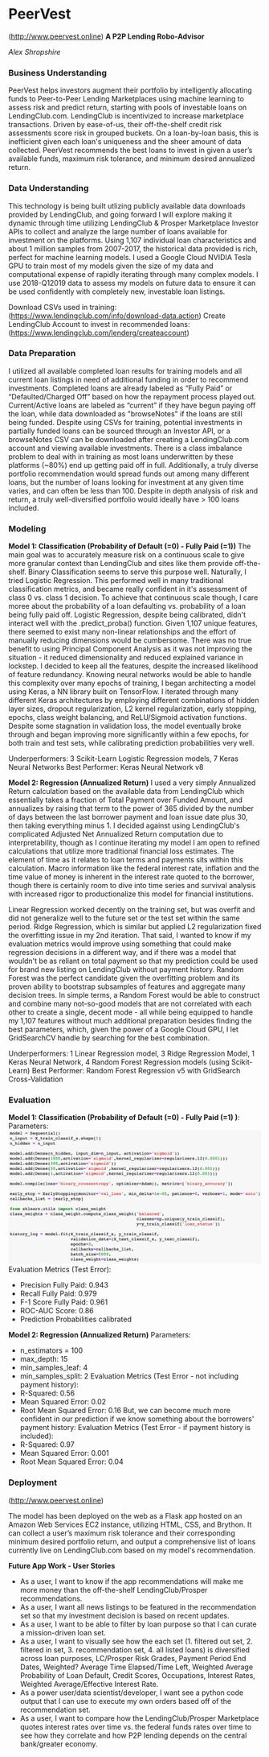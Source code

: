 # PeerVest
(http://www.peervest.online)
**A P2P Lending Robo-Advisor**

*Alex Shropshire*

### Business Understanding
PeerVest helps investors augment their portfolio by intelligently allocating funds to Peer-to-Peer Lending Marketplaces using machine learning to assess risk and predict return, starting with pools of investable loans on LendingClub.com. LendingClub is incentivized to increase marketplace transactions. Driven by ease-of-us, their off-the-shelf credit risk assessments score risk in grouped buckets. On a loan-by-loan basis, this is inefficient given each loan's uniqueness and the sheer amount of data collected. PeerVest recommends the best loans to invest in given a user’s available funds, maximum risk tolerance, and minimum desired annualized return.

### Data Understanding
This technology is being built utlizing publicly available data downloads provided by LendingClub, and going forward I will explore making it dynamic through time utilizing LendingClub & Prosper Marketplace Investor APIs to collect and analyze the large number of loans available for investment on the platforms. Using 1,107 individual loan characteristics and about 1 million samples from 2007-2017, the historical data provided is rich, perfect for machine learning models. I used a Google Cloud NVIDIA Tesla GPU to train most of my models given the size of my data and computational expense of rapidly iterating through many complex models. I use 2018-Q12019 data to assess my models on future data to ensure it can be used confidently with completely new, investable loan listings.

Download CSVs used in training: (https://www.lendingclub.com/info/download-data.action)
Create LendingClub Account to invest in recommended loans: (https://www.lendingclub.com/lenderg/createaccount)

### Data Preparation
I utilized all available completed loan results for training models and all current loan listings in need of additional funding in order to recommend investments. Completed loans are already labeled as “Fully Paid” or “Defaulted/Charged Off” based on how the repayment process played out. Current/Active loans are labeled as “current” if they have begun paying off the loan, while data downloaded as "browseNotes" if the loans are still being funded. Despite using CSVs for training, potential investments in partially funded loans can be sourced through an Investor API, or a browseNotes CSV can be downloaded after creating a LendingClub.com account and viewing available investments. There is a class imbalance problem to deal with in training as most loans underwritten by these platforms (~80%) end up getting paid off in full. Additionally, a truly diverse portfolio recommendation would spread funds out among many different loans, but the number of loans looking for investment at any given time varies, and can often be less than 100. Despite in depth analysis of risk and return, a truly well-diversified portfolio would ideally have > 100 loans included.

### Modeling
**Model 1: Classification (Probability of Default (=0) - Fully Paid (=1))**
The main goal was to accurately measure risk on a continuous scale to give more granular context than LendingClub and sites like them provide off-the-shelf. Binary Classification seems to serve this purpose well. Naturally, I tried Logistic Regression. This performed well in many traditional classification metrics, and became really confident in it's assessment of class 0 vs. class 1 decision. To achieve that continuous scale though, I care moree about the probability of a loan defaulting vs. probability of a loan being fully paid off. Logistic Regression, despite being calibrated, didn't interact well with the .predict_proba() function. Given 1,107 unique features, there seemed to exist many non-linear relationships and the effort of manually reducing dimensions would be cumbersome. There was no true benefit to using Principal Component Analysis as it was not improving the situation - it reduced dimensionality and reduced explained variance in lockstep. I decided to keep all the features, despite the increased likelihood of feature redundancy. Knowing neural networks would be able to handle this complexity over many epochs of training, I began architecting a model using Keras, a NN library built on TensorFlow. I iterated through many different Keras architectures by employing different combinations of hidden layer sizes, dropout regularization, L2 kernel regularization, early stopping, epochs, class weight balancing, and ReLU/Sigmoid activation functions. Despite some stagnation in validation loss, the model eventually broke through and began improving more significantly within a few epochs, for both train and test sets, while calibrating prediction probabilities very well.

Underperformers: 3 Scikit-Learn Logistic Regression models, 7 Keras Neural Networks
Best Performer: Keras Neural Network v8

**Model 2: Regression (Annualized Return)**
I used a very simply Annualized Return calculation based on the available data from LendingClub which essentially takes a fraction of Total Payment over Funded Amount, and annualizes by raising that term to the power of 365 divided by the number of days between the last borrower payment and loan issue date plus 30, then taking everything minus 1. I decided against using LendingClub's complicated Adjusted Net Annualized Return computation due to interpretability, though as I continue iterating my model I am open to refined calculations that utilize more traditional financial loss estimates. The element of time as it relates to loan terms and payments sits within this calculation. Macro information like the federal interest rate, inflation and the time value of money is inherent in the interest rate quoted to the borrower, though there is certainly room to dive into time series and survival analysis with increased rigor to productionalize this model for financial institutions. 

Linear Regression worked decently on the training set, but was overfit and did not generalize well to the future set or the test set within the same period. Ridge Regression, which is similar but applied L2 regularization fixed the overfitting issue in my 2nd iteration. That said, I wanted to know if my evaluation metrics would improve using something that could make regression decisions in a different way, and if there was a model that wouldn't be as reliant on total payment so that my prediction could be used for brand new listing on LendingClub without payment history. Random Forest was the perfect candidate given the overfitting problem and its proven ability to bootstrap subsamples of features and aggregate many decision trees. In simple terms, a Random Forest would be able to construct and combine many not-so-good models that are not correlated with each other to create a single, decent mode - all while being equipped to handle my 1,107 features without much additional preparation besides finding the best parameters, which, given the power of a Google Cloud GPU, I let GridSearchCV handle by searching for the best combination.

Underperformers: 1 Linear Regression model, 3 Ridge Regression Model, 1 Keras Neural Network, 4 Random Forest Regression models (using Scikit-Learn)
Best Performer: Random Forest Regression v5 with GridSearch Cross-Validation

### Evaluation
**Model 1: Classification (Probability of Default (=0) - Fully Paid (=1) )**: 
Parameters:
![Screenshot](keras_model_params.png)
Evaluation Metrics (Test Error):
- Precision Fully Paid: 0.943
- Recall Fully Paid: 0.979
- F-1 Score Fully Paid: 0.961
- ROC-AUC Score: 0.86
- Prediction Probabilities calibrated

**Model 2: Regression (Annualized Return)**
Parameters: 
- n_estimators = 100
- max_depth: 15 
- min_samples_leaf: 4
- min_samples_split: 2
Evaluation Metrics (Test Error - not including payment history):
- R-Squared: 0.56
- Mean Squared Error: 0.02
- Root Mean Squared Error: 0.16
But, we can become much more confident in our prediction if we know something about the borrowers' payment history:
Evaluation Metrics (Test Error - if payment history is included):
- R-Squared: 0.97
- Mean Squared Error: 0.001
- Root Mean Squared Error: 0.04

### Deployment
(http://www.peervest.online)

The model has been deployed on the web as a Flask app hosted on an Amazon Web Services EC2 instance, utilizing HTML, CSS, and Brython. It can collect a user’s maximum risk tolerance and their corresponding minimum desired portfolio return, and output a comprehensive list of loans currently live on LendingClub.com based on my model's recommendation.

**Future App Work - User Stories**
- As a user, I want to know if the app recommendations will make me more money than the off-the-shelf LendingClub/Prosper recommendations.
- As a user, I want all news listings to be featured in the recommendation set so that my investment decision is based on recent updates.
- As a user, I want to be able to filter by loan purpose so that I can curate a mission-driven loan set.
- As a user, I want to visually see how the each set (1. filtered out set, 2. filtered in set, 3. recommendation set, 4. all listed loans) is diversified across loan purposes, LC/Prosper Risk Grades, Payment Period End Dates, Weighted? Average Time Elapsed/Time Left, Weighted Average Probability of Loan Default, Credit Scores, Occupations, Interest Rates, Weighted Average/Effective Interest Rate.
- As a power user/data scientist/developer, I want see a python code output that I can use to execute my own orders based off of the recommendation set.
- As a user, I want to compare how the LendingClub/Prosper Marketplace quotes interest rates over time vs. the federal funds rates over time to see how they correlate and how P2P lending depends on the central bank/greater economy.

